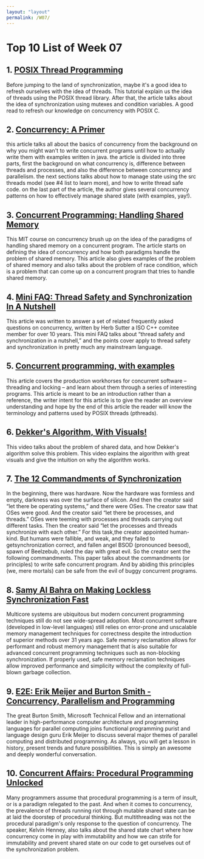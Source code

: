 ```yaml
---
layout: "layout"
permalink: /W07/
---
```


# Top 10 List of Week 07

## 1. [POSIX Thread Programming](https://hpc-tutorials.llnl.gov/posix/)
Before jumping to the land of synchronization, maybe it's a good idea to refresh ourselves with the idea of threads. This tutorial explain us the idea of threads using the POSIX thread library. After that, the article talks about the idea of synchronization using mutexes and condition variables. A good read to refresh our knowledge on concurrency with POSIX C.

## 2. [Concurrency: A Primer](https://sookocheff.com/post/concurrency/concurrency-a-primer/)
this article talks all about the basics of concurrency from the background on why you might wan't to write concurrent programs until how to actually write them with examples written in java. the article is divided into three parts, first the background on what concurrency is, difference between threads and processes, and also the difference between concurrency and parallelism. the next sections talks about how to manage state using the src threads model (see #4 list to learn more), and how to write thread safe code. on the last part of the article, the author gives several concurrency patterns on how to effectively manage shared state (with examples, yay!).

## 3. [Concurrent Programming: Handling Shared Memory](https://web.mit.edu/6.005/www/fa14/classes/17-concurrency/)
This MIT course on concurrency brush up on the idea of the paradigms of handling shared memory on a concurrent program. The article starts on defining the idea of concurrency and how both paradigms handle the problem of shared memory. This article also gives examples of the problem of shared memory and also talks about the problem of race condition, which is a problem that can come up on a concurrent program that tries to handle shared memory.

## 4. [Mini FAQ: Thread Safety and Synchronization In A Nutshell](https://herbsutter.com/2014/01/13/gotw-95-solution-thread-safety-and-synchronization/)
This article was written to answer a set of related frequently asked questions on concurrency, written by Herb Sutter a ISO C++ comitee member for over 10 years. This mini FAQ talks about “thread safety and synchronization in a nutshell,” and the points cover apply to thread safety and synchronization in pretty much any mainstream language.

## 5. [Concurrent programming, with examples](https://begriffs.com/posts/2020-03-23-concurrent-programming.html)
This article covers the production workhorses for concurrent software – threading and locking – and learn about them through a series of interesting programs. This article is meant to be an introduction rather than a reference, the writer intent for this article is to give the reader an overview understanding and hope by the end of this article the reader will know the terminology and patterns used by POSIX threads (pthreads). 

## 6. [Dekker's Algorithm, With Visuals!](https://www.youtube.com/watch?v=MqnpIwN7dz0)
This video talks about the problem of shared data, and how Dekker's algorithm solve this problem. This video explains the algorithm with great visuals and give the intuition on why the algorithm works.

## 7. [The 12 Commandments of Synchronization](http://citeseerx.ist.psu.edu/viewdoc/download?doi=10.1.1.227.3871&rep=rep1&type=pdf)
In the beginning, there was hardware. Now the hardware was formless and empty, darkness was over the surface of silicon. And then the creator said “let there be operating systems,” and there were OSes. The creator saw that OSes were good. And the creator said “let there be processes, and threads.” OSes were teeming with processes and threads carrying out different tasks. Then the creator said “let the processes and threads synchronize with each other.” For this task,the creator appointed human-kind. But humans were fallible, and weak, and they failed to getsynchronization correct, and fallen angel BSOD (pronounced beesod), spawn of Beelzebub, ruled the day with great evil. So the creator sent the following commandments. This paper talks about the commandments (or principles) to write safe concurrent program. And by abiding this principles (we, mere mortals) can be safe from the evil of buggy concurrent programs.

## 8. [Samy Al Bahra on Making Lockless Synchronization Fast](https://www.youtube.com/watch?v=aV-RyMXXuks)
Multicore systems are ubiquitous but modern concurrent programming techniques still do not see wide-spread adoption. Most concurrent software (developed in low-level languages) still relies on error-prone and unscalable memory management techniques for correctness despite the introduction of superior methods over 31 years ago. Safe memory reclamation allows for performant and robust memory management that is also suitable for advanced concurrent programming techniques such as non-blocking synchronization. If properly used, safe memory reclamation techniques allow improved performance and simplicity without the complexity of full-blown garbage collection.

## 9. [E2E: Erik Meijer and Burton Smith - Concurrency, Parallelism and Programming](https://channel9.msdn.com/Shows/Going+Deep/E2E-Erik-Meijer-and-Burton-Smith-Concurrency-Parallelism-and-Programming)
The great Burton Smith, Microsoft Technical Fellow and an international leader in high-performance computer architecture and programming languages for parallel computing joins functional programming purist and language design guru Erik Meijer to discuss several major themes of parallel computing and distributed programming. As always, you will get a lesson in history, present trends and future possibilities. This is simply an awesome and deeply wonderful conversation.

## 10. [Concurrent Affairs: Procedural Programming Unlocked](https://www.youtube.com/watch?v=Qm17kylO_zU)
Many programmers assume that procedural programming is a term of insult, or is a paradigm relegated to the past. And when it comes to concurrency, the prevalence of threads running riot through mutable shared state can be at laid the doorstep of procedural thinking. But multithreading was not the procedural paradigm's only response to the question of concurrency. The speaker, Kelvin Henney, also talks about the shared state chart where how concurrency come in play with immutability and how we can strife for immutability and prevent shared state on our code to get ourselves out of the synchronization problem.

